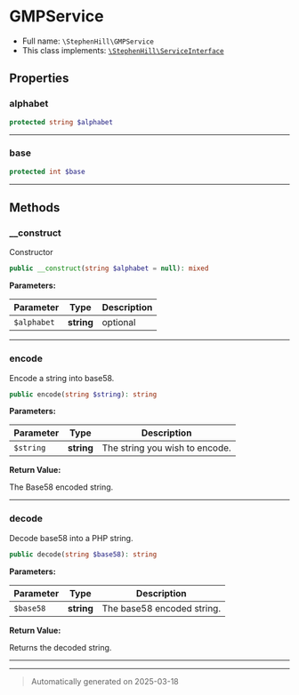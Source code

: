 
# GMPService





* Full name: `\StephenHill\GMPService`
* This class implements:
[`\StephenHill\ServiceInterface`](./ServiceInterface.md)



## Properties


### alphabet



```php
protected string $alphabet
```






***

### base



```php
protected int $base
```






***

## Methods


### __construct

Constructor

```php
public __construct(string $alphabet = null): mixed
```








**Parameters:**

| Parameter | Type | Description |
|-----------|------|-------------|
| `$alphabet` | **string** | optional |





***

### encode

Encode a string into base58.

```php
public encode(string $string): string
```








**Parameters:**

| Parameter | Type | Description |
|-----------|------|-------------|
| `$string` | **string** | The string you wish to encode. |


**Return Value:**

The Base58 encoded string.




***

### decode

Decode base58 into a PHP string.

```php
public decode(string $base58): string
```








**Parameters:**

| Parameter | Type | Description |
|-----------|------|-------------|
| `$base58` | **string** | The base58 encoded string. |


**Return Value:**

Returns the decoded string.




***


***
> Automatically generated on 2025-03-18
